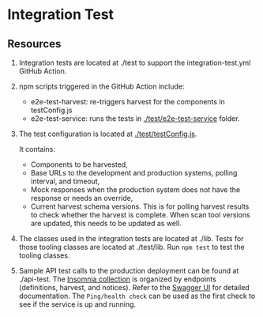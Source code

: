 # Integration Test

## Resources

1. Integration tests are located at ./test to support the integration-test.yml GitHub Action.
1. npm scripts triggered in the GitHub Action include:

   - e2e-test-harvest: re-triggers harvest for the components in testConfig.js
   - e2e-test-service: runs the tests in [./test/e2e-test-service](./test/e2e-test-service) folder.

1. The test configuration is located at [./test/testConfig.js](./test/testConfig.js).

   It contains:

   - Components to be harvested,
   - Base URLs to the development and production systems, polling interval, and timeout,
   - Mock responses when the production system does not have the response or needs an override,
   - Current harvest schema versions. This is for polling harvest results to check whether the harvest is complete. When scan tool versions are updated, this needs to be updated as well.

1. The classes used in the integration tests are located at ./lib. Tests for those tooling classes are located at ./test/lib. Run `npm test` to test the tooling classes.
1. Sample API test calls to the production deployment can be found at ./api-test. The [Insomnia collection](./api-test/clearlydefined_prod_api_test_insomnia_collection.json) is organized by endpoints (definitions, harvest, and notices). Refer to the [Swagger UI](https://api.clearlydefined.io/api-docs/#/) for detailed documentation. The `Ping/health check` can be used as the first check to see if the service is up and running.
